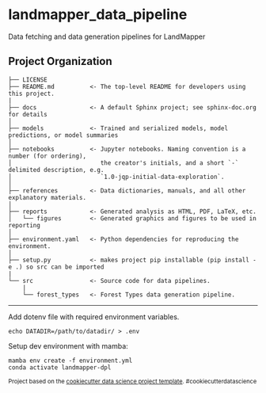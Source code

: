 landmapper_data_pipeline
==============================

Data fetching and data generation pipelines for LandMapper

Project Organization
------------

    ├── LICENSE
    ├── README.md          <- The top-level README for developers using this project.
    |
    ├── docs               <- A default Sphinx project; see sphinx-doc.org for details
    │
    ├── models             <- Trained and serialized models, model predictions, or model summaries
    │
    ├── notebooks          <- Jupyter notebooks. Naming convention is a number (for ordering),
    │                         the creator's initials, and a short `-` delimited description, e.g.
    │                         `1.0-jqp-initial-data-exploration`.
    │
    ├── references         <- Data dictionaries, manuals, and all other explanatory materials.
    │
    ├── reports            <- Generated analysis as HTML, PDF, LaTeX, etc.
    │   └── figures        <- Generated graphics and figures to be used in reporting
    │
    ├── environment.yaml   <- Python dependencies for reproducing the environment.
    │
    ├── setup.py           <- makes project pip installable (pip install -e .) so src can be imported
    |
    └── src                <- Source code for data pipelines.
        |
        └── forest_types   <- Forest Types data generation pipeline.

--------

Add dotenv file with required environment variables.

    echo DATADIR=/path/to/datadir/ > .env

Setup dev environment with mamba:

    mamba env create -f environment.yml
    conda activate landmapper-dpl

<p><small>Project based on the <a target="_blank" href="https://drivendata.github.io/cookiecutter-data-science/">cookiecutter data science project template</a>. #cookiecutterdatascience</small></p>

